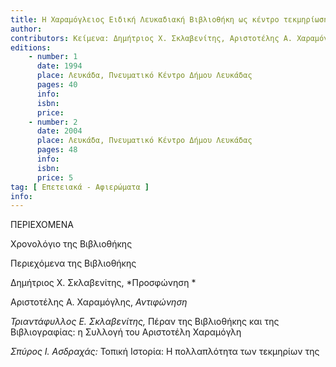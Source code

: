 ```yaml
---
title: Η Χαραμόγλειος Ειδική Λευκαδιακή Βιβλιοθήκη ως κέντρο τεκμηρίωσης των λευκαδικών μελετών
author: 
contributors: Κείμενα: Δημήτριος Χ. Σκλαβενίτης, Αριστοτέλης Α. Χαραμόγλης, Τριαντάφυλλος Ε. Σκλαβενίτης, Σπύρος Ι. Ασδραχάς
editions: 
    - number: 1
      date: 1994
      place: Λευκάδα, Πνευματικό Κέντρο Δήμου Λευκάδας
      pages: 40
      info: 
      isbn: 
      price:
    - number: 2
      date: 2004
      place: Λευκάδα, Πνευματικό Κέντρο Δήμου Λευκάδας
      pages: 48
      info: 
      isbn: 
      price: 5
tag: [ Επετειακά - Αφιερώματα ]
info: 
---
```


ΠΕΡΙΕΧΟΜΕΝΑ 

Χρονολόγιο της Βιβλιοθήκης 

Περιεχόμενα της Βιβλιοθήκης 

Δημήτριος X. Σκλαβενίτης, *Προσφώνηση *

Αριστοτέλης Α. Χαραμόγλης, *Αντιφώνηση*

*Τριαντάφυλλος Ε. Σκλαβενίτης,* Πέραν της Βιβλιοθήκης και της Βιβλιογραφίας: η Συλλογή του Αριστοτέλη Χαραμόγλη 

*Σπύρος I. Ασδραχάς:* Τοπική Ιστορία: Η πολλαπλότητα των τεκμηρίων της
